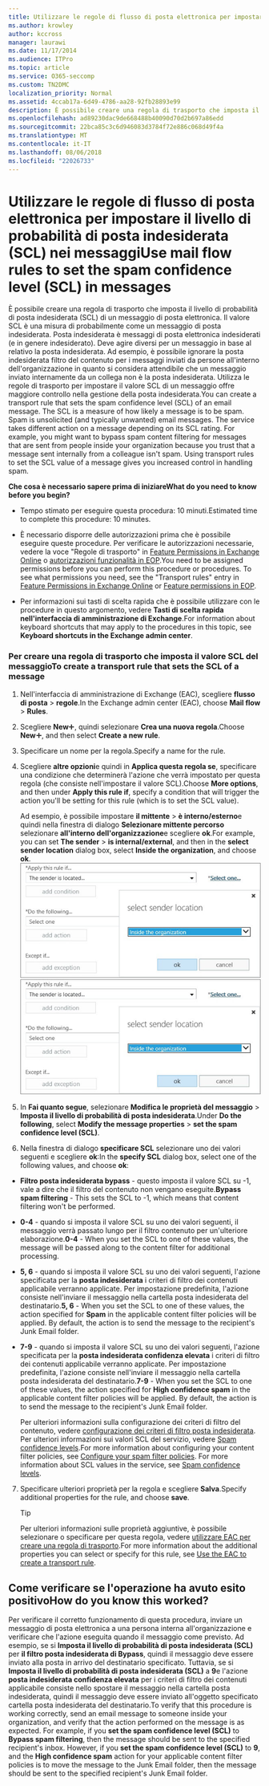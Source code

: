 ```yaml
---
title: Utilizzare le regole di flusso di posta elettronica per impostare il livello di probabilità di posta indesiderata (SCL) nei messaggi
ms.author: krowley
author: kccross
manager: laurawi
ms.date: 11/17/2014
ms.audience: ITPro
ms.topic: article
ms.service: O365-seccomp
ms.custom: TN2DMC
localization_priority: Normal
ms.assetid: 4ccab17a-6d49-4786-aa28-92fb28893e99
description: È possibile creare una regola di trasporto che imposta il livello di probabilità di posta indesiderata (SCL) di un messaggio di posta elettronica. Il valore SCL è una misura di probabilmente come un messaggio di posta indesiderata. Posta indesiderata è messaggi di posta elettronica indesiderati (e in genere indesiderato). Deve agire diversi per un messaggio in base al relativo la posta indesiderata. Ad esempio, è possibile ignorare la posta indesiderata filtro del contenuto per i messaggi inviati da persone all'interno dell'organizzazione in quanto si considera attendibile che un messaggio inviato internamente da un collega non è la posta indesiderata. Utilizza le regole di trasporto per impostare il valore SCL di un messaggio offre maggiore controllo nella gestione della posta indesiderata.
ms.openlocfilehash: ad89230dac9de668488b40090d70d2b697a86edd
ms.sourcegitcommit: 22bca85c3c6d946083d3784f72e886c068d49f4a
ms.translationtype: MT
ms.contentlocale: it-IT
ms.lasthandoff: 08/06/2018
ms.locfileid: "22026733"
---
```

# <a name="use-mail-flow-rules-to-set-the-spam-confidence-level-scl-in-messages"></a><span data-ttu-id="3220b-108">Utilizzare le regole di flusso di posta elettronica per impostare il livello di probabilità di posta indesiderata (SCL) nei messaggi</span><span class="sxs-lookup"><span data-stu-id="3220b-108">Use mail flow rules to set the spam confidence level (SCL) in messages</span></span>

<span data-ttu-id="3220b-p102">È possibile creare una regola di trasporto che imposta il livello di probabilità di posta indesiderata (SCL) di un messaggio di posta elettronica. Il valore SCL è una misura di probabilmente come un messaggio di posta indesiderata. Posta indesiderata è messaggi di posta elettronica indesiderati (e in genere indesiderato). Deve agire diversi per un messaggio in base al relativo la posta indesiderata. Ad esempio, è possibile ignorare la posta indesiderata filtro del contenuto per i messaggi inviati da persone all'interno dell'organizzazione in quanto si considera attendibile che un messaggio inviato internamente da un collega non è la posta indesiderata. Utilizza le regole di trasporto per impostare il valore SCL di un messaggio offre maggiore controllo nella gestione della posta indesiderata.</span><span class="sxs-lookup"><span data-stu-id="3220b-p102">You can create a transport rule that sets the spam confidence level (SCL) of an email message. The SCL is a measure of how likely a message is to be spam. Spam is unsolicited (and typically unwanted) email messages. The service takes different action on a message depending on its SCL rating. For example, you might want to bypass spam content filtering for messages that are sent from people inside your organization because you trust that a message sent internally from a colleague isn't spam. Using transport rules to set the SCL value of a message gives you increased control in handling spam.</span></span> 
  
 <span data-ttu-id="3220b-115">**Che cosa è necessario sapere prima di iniziare**</span><span class="sxs-lookup"><span data-stu-id="3220b-115">**What do you need to know before you begin?**</span></span>
  
- <span data-ttu-id="3220b-116">Tempo stimato per eseguire questa procedura: 10 minuti.</span><span class="sxs-lookup"><span data-stu-id="3220b-116">Estimated time to complete this procedure: 10 minutes.</span></span>
    
- <span data-ttu-id="3220b-p103">È necessario disporre delle autorizzazioni prima che è possibile eseguire queste procedure. Per verificare le autorizzazioni necessarie, vedere la voce "Regole di trasporto" in [Feature Permissions in Exchange Online](http://technet.microsoft.com/library/15073ce1-0917-403b-8839-02a2ebc96e16.aspx) o [autorizzazioni funzionalità in EOP](eop/feature-permissions-in-eop.md).</span><span class="sxs-lookup"><span data-stu-id="3220b-p103">You need to be assigned permissions before you can perform this procedure or procedures. To see what permissions you need, see the "Transport rules" entry in [Feature Permissions in Exchange Online](http://technet.microsoft.com/library/15073ce1-0917-403b-8839-02a2ebc96e16.aspx) or [Feature permissions in EOP](eop/feature-permissions-in-eop.md).</span></span> 
    
- <span data-ttu-id="3220b-119">Per informazioni sui tasti di scelta rapida che è possibile utilizzare con le procedure in questo argomento, vedere **Tasti di scelta rapida nell'interfaccia di amministrazione di Exchange**.</span><span class="sxs-lookup"><span data-stu-id="3220b-119">For information about keyboard shortcuts that may apply to the procedures in this topic, see **Keyboard shortcuts in the Exchange admin center**.</span></span>
    
### <a name="to-create-a-transport-rule-that-sets-the-scl-of-a-message"></a><span data-ttu-id="3220b-120">Per creare una regola di trasporto che imposta il valore SCL del messaggio</span><span class="sxs-lookup"><span data-stu-id="3220b-120">To create a transport rule that sets the SCL of a message</span></span>

1. <span data-ttu-id="3220b-121">Nell'interfaccia di amministrazione di Exchange (EAC), scegliere **flusso di posta** \> **regole**.</span><span class="sxs-lookup"><span data-stu-id="3220b-121">In the Exchange admin center (EAC), choose **Mail flow** \> **Rules**.</span></span>
    
2. <span data-ttu-id="3220b-122">Scegliere **New**![Aggiungi icona](media/ITPro-EAC-AddIcon.png), quindi selezionare **Crea una nuova regola**.</span><span class="sxs-lookup"><span data-stu-id="3220b-122">Choose **New**![Add Icon](media/ITPro-EAC-AddIcon.png), and then select **Create a new rule**.</span></span>
    
3. <span data-ttu-id="3220b-123">Specificare un nome per la regola.</span><span class="sxs-lookup"><span data-stu-id="3220b-123">Specify a name for the rule.</span></span>
    
4. <span data-ttu-id="3220b-124">Scegliere **altre opzioni**e quindi in **Applica questa regola se**, specificare una condizione che determinerà l'azione che verrà impostato per questa regola (che consiste nell'impostare il valore SCL).</span><span class="sxs-lookup"><span data-stu-id="3220b-124">Choose **More options**, and then under **Apply this rule if**, specify a condition that will trigger the action you'll be setting for this rule (which is to set the SCL value).</span></span>
    
    <span data-ttu-id="3220b-125">Ad esempio, è possibile impostare **il mittente** \> **è interno/esterno**e quindi nella finestra di dialogo **Selezionare mittente percorso** selezionare **all'interno dell'organizzazione**e scegliere **ok**.</span><span class="sxs-lookup"><span data-stu-id="3220b-125">For example, you can set **The sender** \> **is internal/external**, and then in the **select sender location** dialog box, select **Inside the organization**, and choose **ok**.</span></span></br>
    <span data-ttu-id="3220b-126">![Seleziona la località del mittente](media/EOP-ETR-SetSCL-1.jpg)</span><span class="sxs-lookup"><span data-stu-id="3220b-126">![Select sender location](media/EOP-ETR-SetSCL-1.jpg)</span></span>
  
5. <span data-ttu-id="3220b-127">In **Fai quanto segue**, selezionare **Modifica le proprietà del messaggio** \> **Imposta il livello di probabilità di posta indesiderata**.</span><span class="sxs-lookup"><span data-stu-id="3220b-127">Under **Do the following**, select **Modify the message properties** \> **set the spam confidence level (SCL)**.</span></span>
  
6. <span data-ttu-id="3220b-128">Nella finestra di dialogo **specificare SCL** selezionare uno dei valori seguenti e scegliere **ok**:</span><span class="sxs-lookup"><span data-stu-id="3220b-128">In the **specify SCL** dialog box, select one of the following values, and choose **ok**:</span></span>
    
  - <span data-ttu-id="3220b-129">**Filtro posta indesiderata bypass** - questo imposta il valore SCL su -1, vale a dire che il filtro del contenuto non vengano eseguite.</span><span class="sxs-lookup"><span data-stu-id="3220b-129">**Bypass spam filtering** - This sets the SCL to -1, which means that content filtering won't be performed.</span></span> 
    
  - <span data-ttu-id="3220b-130">**0-4** - quando si imposta il valore SCL su uno dei valori seguenti, il messaggio verrà passato lungo per il filtro contenuto per un'ulteriore elaborazione.</span><span class="sxs-lookup"><span data-stu-id="3220b-130">**0-4** - When you set the SCL to one of these values, the message will be passed along to the content filter for additional processing.</span></span> 
    
  - <span data-ttu-id="3220b-p104">**5, 6** - quando si imposta il valore SCL su uno dei valori seguenti, l'azione specificata per la **posta indesiderata** i criteri di filtro dei contenuti applicabile verranno applicate. Per impostazione predefinita, l'azione consiste nell'inviare il messaggio nella cartella posta indesiderata del destinatario.</span><span class="sxs-lookup"><span data-stu-id="3220b-p104">**5, 6** - When you set the SCL to one of these values, the action specified for **Spam** in the applicable content filter policies will be applied. By default, the action is to send the message to the recipient's Junk Email folder.</span></span> 
    
  - <span data-ttu-id="3220b-p105">**7-9** - quando si imposta il valore SCL su uno dei valori seguenti, l'azione specificata per la **posta indesiderata confidenza elevata** i criteri di filtro dei contenuti applicabile verranno applicate. Per impostazione predefinita, l'azione consiste nell'inviare il messaggio nella cartella posta indesiderata del destinatario.</span><span class="sxs-lookup"><span data-stu-id="3220b-p105">**7-9** - When you set the SCL to one of these values, the action specified for **High confidence spam** in the applicable content filter policies will be applied. By default, the action is to send the message to the recipient's Junk Email folder.</span></span> 
    
    <span data-ttu-id="3220b-p106">Per ulteriori informazioni sulla configurazione dei criteri di filtro del contenuto, vedere [configurazione dei criteri di filtro posta indesiderata](configure-your-spam-filter-policies.md). Per ulteriori informazioni sui valori SCL del servizio, vedere [Spam confidence levels](spam-confidence-levels.md).</span><span class="sxs-lookup"><span data-stu-id="3220b-p106">For more information about configuring your content filter policies, see [Configure your spam filter policies](configure-your-spam-filter-policies.md). For more information about SCL values in the service, see [Spam confidence levels](spam-confidence-levels.md).</span></span>
    
7. <span data-ttu-id="3220b-137">Specificare ulteriori proprietà per la regola e scegliere **Salva**.</span><span class="sxs-lookup"><span data-stu-id="3220b-137">Specify additional properties for the rule, and choose **save**.</span></span>
    
    > [!TIP]
    > <span data-ttu-id="3220b-138">Per ulteriori informazioni sulle proprietà aggiuntive, è possibile selezionare o specificare per questa regola, vedere [utilizzare EAC per creare una regola di trasporto](http://technet.microsoft.com/library/e7a81372-b6d7-4d1f-bc9e-a845a7facac2.aspx#CreateEAC).</span><span class="sxs-lookup"><span data-stu-id="3220b-138">For more information about the additional properties you can select or specify for this rule, see [Use the EAC to create a transport rule](http://technet.microsoft.com/library/e7a81372-b6d7-4d1f-bc9e-a845a7facac2.aspx#CreateEAC).</span></span> 
  
## <a name="how-do-you-know-this-worked"></a><span data-ttu-id="3220b-139">Come verificare se l'operazione ha avuto esito positivo</span><span class="sxs-lookup"><span data-stu-id="3220b-139">How do you know this worked?</span></span>

<span data-ttu-id="3220b-p107">Per verificare il corretto funzionamento di questa procedura, inviare un messaggio di posta elettronica a una persona interna all'organizzazione e verificare che l'azione eseguita quando il messaggio come previsto. Ad esempio, se si **Imposta il livello di probabilità di posta indesiderata (SCL)** per **il filtro posta indesiderata di Bypass**, quindi il messaggio deve essere inviato alla posta in arrivo del destinatario specificato. Tuttavia, se si **Imposta il livello di probabilità di posta indesiderata (SCL)** a **9**e l'azione **posta indesiderata confidenza elevata** per i criteri di filtro dei contenuti applicabile consiste nello spostare il messaggio nella cartella posta indesiderata, quindi il messaggio deve essere inviato all'oggetto specificato cartella posta indesiderata del destinatario.</span><span class="sxs-lookup"><span data-stu-id="3220b-p107">To verify that this procedure is working correctly, send an email message to someone inside your organization, and verify that the action performed on the message is as expected. For example, if you **set the spam confidence level (SCL)** to **Bypass spam filtering**, then the message should be sent to the specified recipient's inbox. However, if you **set the spam confidence level (SCL)** to **9**, and the **High confidence spam** action for your applicable content filter policies is to move the message to the Junk Email folder, then the message should be sent to the specified recipient's Junk Email folder.</span></span> 
  

